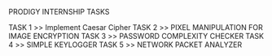 PRODIGY INTERNSHIP TASKS

TASK 1 >> Implement Caesar Cipher
TASK 2 >> PIXEL MANIPULATION FOR IMAGE ENCRYPTION
TASK 3 >> PASSWORD COMPLEXITY CHECKER
TASK 4 >> SIMPLE KEYLOGGER
TASK 5 >> NETWORK PACKET ANALYZER
